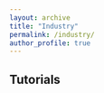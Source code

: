 ```yaml
---
layout: archive
title: "Industry"
permalink: /industry/
author_profile: true
---
```



## Tutorials
    


